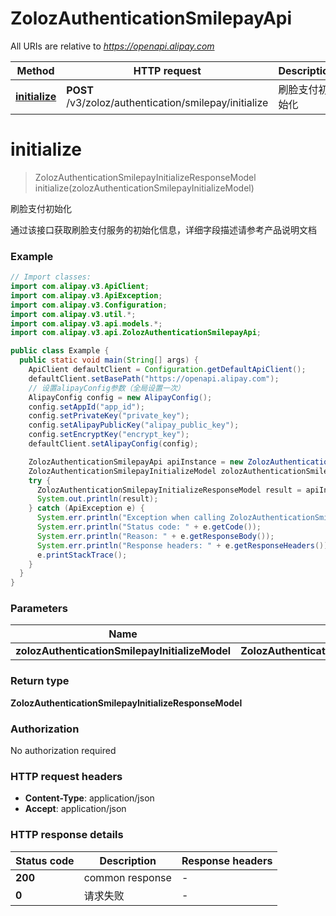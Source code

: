# ZolozAuthenticationSmilepayApi

All URIs are relative to *https://openapi.alipay.com*

| Method | HTTP request | Description |
|------------- | ------------- | -------------|
| [**initialize**](ZolozAuthenticationSmilepayApi.md#initialize) | **POST** /v3/zoloz/authentication/smilepay/initialize | 刷脸支付初始化 |


<a name="initialize"></a>
# **initialize**
> ZolozAuthenticationSmilepayInitializeResponseModel initialize(zolozAuthenticationSmilepayInitializeModel)

刷脸支付初始化

通过该接口获取刷脸支付服务的初始化信息，详细字段描述请参考产品说明文档

### Example
```java
// Import classes:
import com.alipay.v3.ApiClient;
import com.alipay.v3.ApiException;
import com.alipay.v3.Configuration;
import com.alipay.v3.util.*;
import com.alipay.v3.api.models.*;
import com.alipay.v3.api.ZolozAuthenticationSmilepayApi;

public class Example {
  public static void main(String[] args) {
    ApiClient defaultClient = Configuration.getDefaultApiClient();
    defaultClient.setBasePath("https://openapi.alipay.com");
    // 设置alipayConfig参数（全局设置一次）
    AlipayConfig config = new AlipayConfig();
    config.setAppId("app_id");
    config.setPrivateKey("private_key");
    config.setAlipayPublicKey("alipay_public_key");
    config.setEncryptKey("encrypt_key");
    defaultClient.setAlipayConfig(config);

    ZolozAuthenticationSmilepayApi apiInstance = new ZolozAuthenticationSmilepayApi(defaultClient);
    ZolozAuthenticationSmilepayInitializeModel zolozAuthenticationSmilepayInitializeModel = new ZolozAuthenticationSmilepayInitializeModel(); // ZolozAuthenticationSmilepayInitializeModel | 
    try {
      ZolozAuthenticationSmilepayInitializeResponseModel result = apiInstance.initialize(zolozAuthenticationSmilepayInitializeModel);
      System.out.println(result);
    } catch (ApiException e) {
      System.err.println("Exception when calling ZolozAuthenticationSmilepayApi#initialize");
      System.err.println("Status code: " + e.getCode());
      System.err.println("Reason: " + e.getResponseBody());
      System.err.println("Response headers: " + e.getResponseHeaders());
      e.printStackTrace();
    }
  }
}
```

### Parameters

| Name | Type | Description  | Notes |
|------------- | ------------- | ------------- | -------------|
| **zolozAuthenticationSmilepayInitializeModel** | **ZolozAuthenticationSmilepayInitializeModel**|  | [optional] |

### Return type

**ZolozAuthenticationSmilepayInitializeResponseModel**

### Authorization

No authorization required

### HTTP request headers

 - **Content-Type**: application/json
 - **Accept**: application/json

### HTTP response details
| Status code | Description | Response headers |
|-------------|-------------|------------------|
| **200** | common response |  -  |
| **0** | 请求失败 |  -  |


